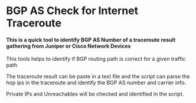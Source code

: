 # BGP AS Check for Internet Traceroute

#### This is a quick tool to identify BGP AS Number of a traceroute result gathering from Juniper or Cisco Network Devices

This tools helps to identify if BGP routing path is correct for a given traffic path

The traceroute result can be paste in a text file and the script can parse the hop ips in the traceroute and identify the BGP AS number and carrier info.

Private IPs and Unreachables will be checked and identified in the script.